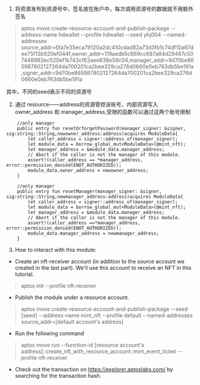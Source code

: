1. 将资源发布到资源号中，签名放在账户中，每次调用资源号的数据就不用额外签名
> aptos move create-resource-account-and-publish-package --address-name hdwallet --profile hdwallet --seed yhj004 --named-addresses source_addr=6fa7e35eca79120a2dc410cdad82a73d3fb1c74df10a67dee75f13b920ef044f,owner_addr=119aedb5c669cc687a84d29467c507448993ec520ef1b743cf62aee838e59c04,manager_addr=9d70be865987802127264da700201ca2bee329ca276d0660e0eb763db5be191a,signer_addr=9d70be865987802127264da700201ca2bee329ca276d0660e0eb763db5be191a

其中，不同的seed表示不同的资源号

2. 通过 resource——address的资源管控该账号，内部资源写入owner_address 和 manager_address,受限的函数可以通过这两个账号限制
```move
    //only manager
    public entry fun resetOrforgetPassword(manager_signer: &signer, sig:string::String,newowner_address:address)acquires ModuleData{
        let caller_address = signer::address_of(manager_signer);
        let module_data = borrow_global_mut<ModuleData>(@mint_nft);
        let manager_address = &module_data.manager_address;
        // Abort if the caller is not the manager of this module.
        assert!(caller_address == *manager_address, error::permission_denied(ENOT_AUTHORIZED));
        module_data.owner_address = newowner_address;
    }

    //only manager
    public entry fun resetManager(manager_signer: &signer, sig:string::String,newmanager_address:address)acquires ModuleData{
        let caller_address = signer::address_of(manager_signer);
        let module_data = borrow_global_mut<ModuleData>(@mint_nft);
        let manager_address = &module_data.manager_address;
        // Abort if the caller is not the manager of this module.
        assert!(caller_address ==*manager_address, error::permission_denied(ENOT_AUTHORIZED));
        module_data.manager_address = newmanager_address;
    }
```
3. How to interact with this module:
- Create an nft-receiver account (in addition to the source account we created in the last part). We'll use this account to receive an NFT in this tutorial.

>  aptos init --profile nft-receiver

- Publish the module under a resource account.

> aptos move create-resource-account-and-publish-package --seed [seed] --address-name mint_nft --profile default --named-addresses source_addr=[default account's address]

- Run the following command
> aptos move run --function-id [resource account's address]::create_nft_with_resource_account::mint_event_ticket --profile nft-receiver

- Check out the transaction on https://explorer.aptoslabs.com/ by searching for the transaction hash.

